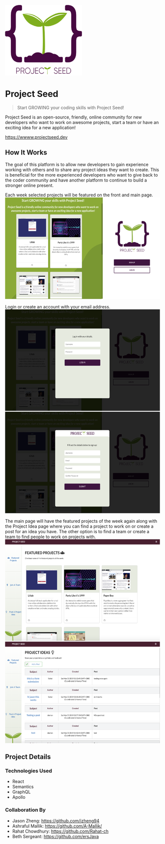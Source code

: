 <img src="https://github.com/Rahat-ch/project_seed/blob/master/client/src/assets/images/psLogo.png" width="250" height="230" alt="project seed logo">

# Project Seed
> Start GROWING your coding skills with Project Seed!

Project Seed is an open-source, friendly, online community for new developers who want to work on awesome projects, start a team or have an exciting idea for a new application!

https://wwww.projectseed.dev

## How It Works
The goal of this platform is to allow new developers to gain experience working with others and to share any project ideas they want to create. This is beneficial for the more experienced developers who want to give back to the coder community and have another platform to continue to build a stronger online present.

Each week selected projects will be featured on the front and main page.
<img src="https://github.com/Rahat-ch/project_seed/blob/master/client/src/assets/images/login_ss.png" width="550" height="330" alt="project seed logo">

Login or create an account with your email address.
<img src="https://github.com/Rahat-ch/project_seed/blob/master/client/src/assets/images/log_ss.png" width="550" height="330" alt="project seed logo">
<img src="https://github.com/Rahat-ch/project_seed/blob/master/client/src/assets/images/create_ss.png" width="550" height="330" alt="project seed logo">

The main page will have the featured projects of the week again along with the Project Idea page where you can find a project to work on or create a post for an idea you have. The other option is to find a team or create a team to find people to work on projects with.
<img src="https://github.com/Rahat-ch/project_seed/blob/master/client/src/assets/images/main_ss.png" width="550" height="330" alt="project seed logo">
<img src="https://github.com/Rahat-ch/project_seed/blob/master/client/src/assets/images/post_ss.png" width="550" height="330" alt="project seed logo">

## Project Details

<!-- ### APIs
* Github  -->

### Technologies Used
* React
* Semantics
* GraphQL
* Apollo 

### Collaboration By

* Jason Zheng: https://github.com/jzheng94 
* Ashraful Mallik: https://github.com/A-Mallik/ 
* Rahat Chowdhury: https://github.com/Rahat-ch
* Beth Sergeant: https://github.com/ersJava